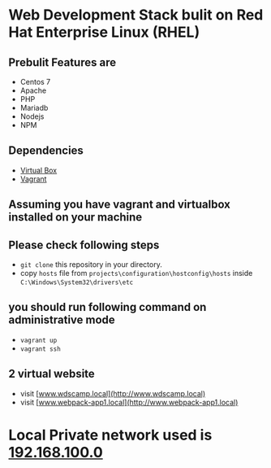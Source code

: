# Web Development Stack bulit on Red Hat Enterprise Linux (RHEL)

## Prebulit Features are
* Centos 7
* Apache
* PHP
* Mariadb
* Nodejs
* NPM

## Dependencies
* [Virtual Box](https://www.virtualbox.org/wiki/VirtualBox)
* [Vagrant](https://www.vagrantup.com)

## Assuming you have vagrant and virtualbox installed on your machine
## Please check following steps
* `git clone` this repository in your directory.
* copy `hosts` file from `projects\configuration\hostconfig\hosts` inside `C:\Windows\System32\drivers\etc`

## you should run following command on administrative mode
* `vagrant up`
* `vagrant ssh`

## 2 virtual website
* visit [www.wdscamp.local](http://www.wdscamp.local)
* visit [www.webpack-app1.local](http://www.webpack-app1.local)

# Local Private network used is [192.168.100.0](http://192.168.100.0)  
